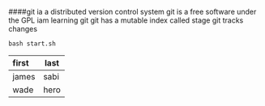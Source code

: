 ####git ia a distributed version control system
git is a free software under the GPL 
iam learning git
git has a mutable index called stage
git tracks changes
```shell
bash start.sh
```
|first|last|
|:----|----|
|james|sabi|
|wade|hero|
